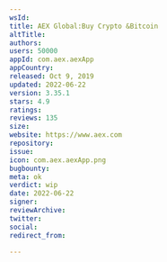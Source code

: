 ```yaml
---
wsId: 
title: AEX Global:Buy Crypto &Bitcoin
altTitle: 
authors: 
users: 50000
appId: com.aex.aexApp
appCountry: 
released: Oct 9, 2019
updated: 2022-06-22
version: 3.35.1
stars: 4.9
ratings: 
reviews: 135
size: 
website: https://www.aex.com
repository: 
issue: 
icon: com.aex.aexApp.png
bugbounty: 
meta: ok
verdict: wip
date: 2022-06-22
signer: 
reviewArchive: 
twitter: 
social: 
redirect_from: 

---
```


